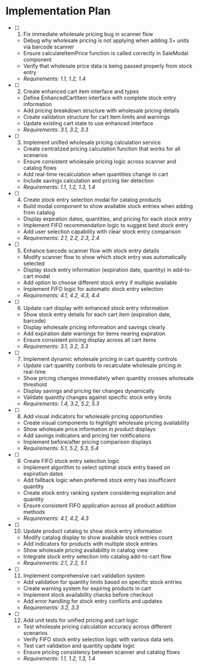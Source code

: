 # Implementation Plan

- [ ] 1. Fix immediate wholesale pricing bug in scanner flow
  - Debug why wholesale pricing is not applying when adding 3+ units via barcode scanner
  - Ensure calculateItemPrice function is called correctly in SaleModal component
  - Verify that wholesale price data is being passed properly from stock entry
  - _Requirements: 1.1, 1.2, 1.4_

- [ ] 2. Create enhanced cart item interface and types
  - Define EnhancedCartItem interface with complete stock entry information
  - Add pricing breakdown structure with wholesale pricing details
  - Create validation structure for cart item limits and warnings
  - Update existing cart state to use enhanced interface
  - _Requirements: 3.1, 3.2, 3.3_

- [ ] 3. Implement unified wholesale pricing calculation service
  - Create centralized pricing calculation function that works for all scenarios
  - Ensure consistent wholesale pricing logic across scanner and catalog flows
  - Add real-time recalculation when quantities change in cart
  - Include savings calculation and pricing tier detection
  - _Requirements: 1.1, 1.2, 1.3, 1.4_

- [ ] 4. Create stock entry selection modal for catalog products
  - Build modal component to show available stock entries when adding from catalog
  - Display expiration dates, quantities, and pricing for each stock entry
  - Implement FIFO recommendation logic to suggest best stock entry
  - Add user selection capability with clear stock entry comparison
  - _Requirements: 2.1, 2.2, 2.3, 2.4_

- [ ] 5. Enhance barcode scanner flow with stock entry details
  - Modify scanner flow to show which stock entry was automatically selected
  - Display stock entry information (expiration date, quantity) in add-to-cart modal
  - Add option to choose different stock entry if multiple available
  - Implement FIFO logic for automatic stock entry selection
  - _Requirements: 4.1, 4.2, 4.3, 4.4_

- [ ] 6. Update cart display with enhanced stock entry information
  - Show stock entry details for each cart item (expiration date, barcode)
  - Display wholesale pricing information and savings clearly
  - Add expiration date warnings for items nearing expiration
  - Ensure consistent pricing display across all cart items
  - _Requirements: 3.1, 3.2, 3.3_

- [ ] 7. Implement dynamic wholesale pricing in cart quantity controls
  - Update cart quantity controls to recalculate wholesale pricing in real-time
  - Show pricing changes immediately when quantity crosses wholesale threshold
  - Display savings and pricing tier changes dynamically
  - Validate quantity changes against specific stock entry limits
  - _Requirements: 1.4, 3.2, 5.2, 5.3_

- [ ] 8. Add visual indicators for wholesale pricing opportunities
  - Create visual components to highlight wholesale pricing availability
  - Show wholesale price information in product displays
  - Add savings indicators and pricing tier notifications
  - Implement before/after pricing comparison displays
  - _Requirements: 5.1, 5.2, 5.3, 5.4_

- [ ] 9. Create FIFO stock entry selection logic
  - Implement algorithm to select optimal stock entry based on expiration dates
  - Add fallback logic when preferred stock entry has insufficient quantity
  - Create stock entry ranking system considering expiration and quantity
  - Ensure consistent FIFO application across all product addition methods
  - _Requirements: 4.1, 4.2, 4.3_

- [ ] 10. Update product catalog to show stock entry information
  - Modify catalog display to show available stock entries count
  - Add indicators for products with multiple stock entries
  - Show wholesale pricing availability in catalog view
  - Integrate stock entry selection into catalog add-to-cart flow
  - _Requirements: 2.1, 2.2, 5.1_

- [ ] 11. Implement comprehensive cart validation system
  - Add validation for quantity limits based on specific stock entries
  - Create warning system for expiring products in cart
  - Implement stock availability checks before checkout
  - Add error handling for stock entry conflicts and updates
  - _Requirements: 3.2, 3.3_

- [ ] 12. Add unit tests for unified pricing and cart logic
  - Test wholesale pricing calculation accuracy across different scenarios
  - Verify FIFO stock entry selection logic with various data sets
  - Test cart validation and quantity update logic
  - Ensure pricing consistency between scanner and catalog flows
  - _Requirements: 1.1, 1.2, 1.3, 1.4_